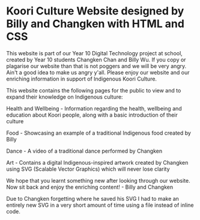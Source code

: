 # Koori Culture Website designed by Billy and Changken with HTML and CSS
This website is part of our Year 10 Digital Technology project at school, created by Year 10 students Changken Chan and Billy Wu.
If you copy or plagarise our website than that is not poggers and we will be very angry. Ain't a good idea to make us angry y'all.
Please enjoy our website and our enriching information in support of Indigenous Koori Culture.

This website contains the following pages for the public to view and to expand their knowledge on Indigenous culture:

Health and Wellbeing - Information regarding the health, wellbeing and education about Koori people, along with a basic introduction of their culture

Food - Showcasing an example of a traditional Indigenous food created by Billy

Dance - A video of a traditional dance performed by Changken

Art - Contains a digital Indigenous-inspired artwork created by Changken using SVG (Scalable Vector Graphics) which will never lose clarity

We hope that you learnt something new after looking through our website. Now sit back and enjoy the enriching content! - Billy and Changken

Due to Changken forgetting where he saved his SVG I had to make an entirely new SVG in a very short amount of time using a file instead of inline code.
